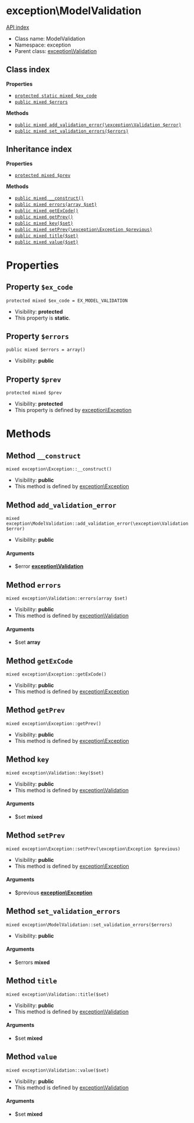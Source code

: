# exception\ModelValidation
[API index](../API-index.md)






* Class name: ModelValidation
* Namespace: exception
* Parent class: [exception\Validation](../exception/Validation.md)




## Class index

**Properties**
* [`protected static mixed $ex_code`](#property-ex_code)
* [`public mixed $errors`](#property-errors)

**Methods**
* [`public mixed add_validation_error(\exception\Validation $error)`](#method-add_validation_error)
* [`public mixed set_validation_errors($errors)`](#method-set_validation_errors)


## Inheritance index

**Properties**
* [`protected mixed $prev`](#property-prev)

**Methods**
* [`public mixed __construct()`](#method-__construct)
* [`public mixed errors(array $set)`](#method-errors)
* [`public mixed getExCode()`](#method-getExCode)
* [`public mixed getPrev()`](#method-getPrev)
* [`public mixed key($set)`](#method-key)
* [`public mixed setPrev(\exception\Exception $previous)`](#method-setPrev)
* [`public mixed title($set)`](#method-title)
* [`public mixed value($set)`](#method-value)



# Properties


## Property `$ex_code`

```
protected mixed $ex_code = EX_MODEL_VALIDATION
```





* Visibility: **protected**
* This property is **static**.


## Property `$errors`

```
public mixed $errors = array()
```





* Visibility: **public**


## Property `$prev`

```
protected mixed $prev
```





* Visibility: **protected**
* This property is defined by [exception\Exception](../exception/Exception.md)


# Methods


## Method `__construct`

```
mixed exception\Exception::__construct()
```





* Visibility: **public**
* This method is defined by [exception\Exception](../exception/Exception.md)



## Method `add_validation_error`

```
mixed exception\ModelValidation::add_validation_error(\exception\Validation $error)
```





* Visibility: **public**

#### Arguments

* $error **[exception\Validation](../exception/Validation.md)**



## Method `errors`

```
mixed exception\Validation::errors(array $set)
```





* Visibility: **public**
* This method is defined by [exception\Validation](../exception/Validation.md)

#### Arguments

* $set **array**



## Method `getExCode`

```
mixed exception\Exception::getExCode()
```





* Visibility: **public**
* This method is defined by [exception\Exception](../exception/Exception.md)



## Method `getPrev`

```
mixed exception\Exception::getPrev()
```





* Visibility: **public**
* This method is defined by [exception\Exception](../exception/Exception.md)



## Method `key`

```
mixed exception\Validation::key($set)
```





* Visibility: **public**
* This method is defined by [exception\Validation](../exception/Validation.md)

#### Arguments

* $set **mixed**



## Method `setPrev`

```
mixed exception\Exception::setPrev(\exception\Exception $previous)
```





* Visibility: **public**
* This method is defined by [exception\Exception](../exception/Exception.md)

#### Arguments

* $previous **[exception\Exception](../exception/Exception.md)**



## Method `set_validation_errors`

```
mixed exception\ModelValidation::set_validation_errors($errors)
```





* Visibility: **public**

#### Arguments

* $errors **mixed**



## Method `title`

```
mixed exception\Validation::title($set)
```





* Visibility: **public**
* This method is defined by [exception\Validation](../exception/Validation.md)

#### Arguments

* $set **mixed**



## Method `value`

```
mixed exception\Validation::value($set)
```





* Visibility: **public**
* This method is defined by [exception\Validation](../exception/Validation.md)

#### Arguments

* $set **mixed**


